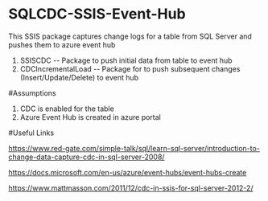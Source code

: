 # SQLCDC-SSIS-Event-Hub

This SSIS package captures change logs for a table from SQL Server and pushes them to azure event hub

1. SSISCDC -- Package to push initial data from table to event hub
2. CDCIncrementalLoad -- Package for  to push subsequent changes (Insert/Update/Delete) to event hub

#Assumptions
1. CDC is enabled for the table
2. Azure Event Hub is created in azure portal

#Useful Links

https://www.red-gate.com/simple-talk/sql/learn-sql-server/introduction-to-change-data-capture-cdc-in-sql-server-2008/

https://docs.microsoft.com/en-us/azure/event-hubs/event-hubs-create

https://www.mattmasson.com/2011/12/cdc-in-ssis-for-sql-server-2012-2/

